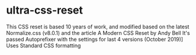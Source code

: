 # ultra-css-reset
This CSS reset is based 10 years of work, and modified based on the latest Normalize.css (v8.0.1)
and the article A Modern CSS Reset by Andy Bell
It's passed Autoprefixer with the settings for last 4 versions (October 2019)]
Uses Standard CSS formatting
